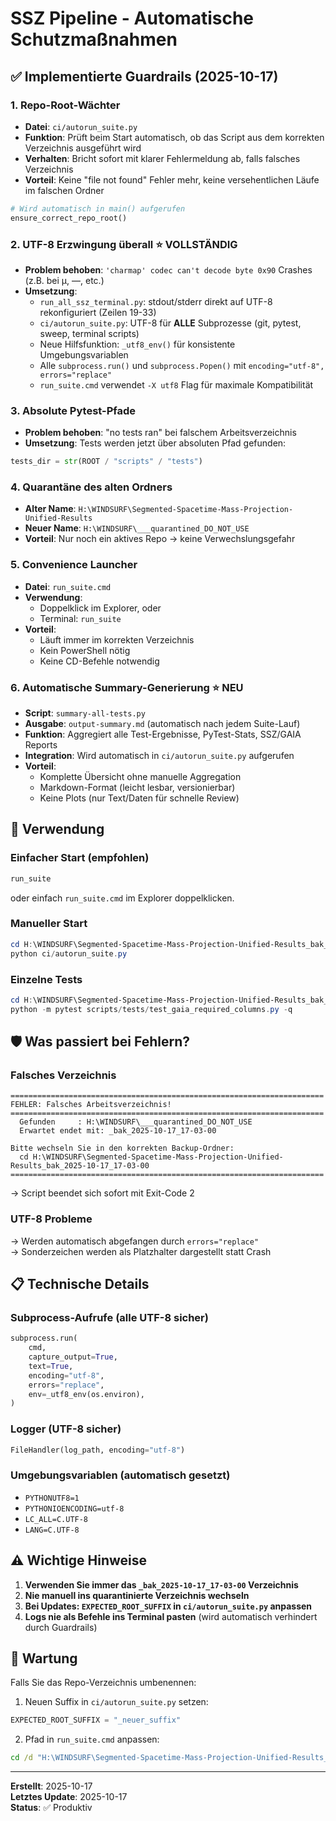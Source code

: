 # SSZ Pipeline - Automatische Schutzmaßnahmen

## ✅ Implementierte Guardrails (2025-10-17)

### 1. **Repo-Root-Wächter**
- **Datei**: `ci/autorun_suite.py`
- **Funktion**: Prüft beim Start automatisch, ob das Script aus dem korrekten Verzeichnis ausgeführt wird
- **Verhalten**: Bricht sofort mit klarer Fehlermeldung ab, falls falsches Verzeichnis
- **Vorteil**: Keine "file not found" Fehler mehr, keine versehentlichen Läufe im falschen Ordner

```python
# Wird automatisch in main() aufgerufen
ensure_correct_repo_root()
```

### 2. **UTF-8 Erzwingung überall** ⭐ VOLLSTÄNDIG
- **Problem behoben**: `'charmap' codec can't decode byte 0x90` Crashes (z.B. bei µ, —, etc.)
- **Umsetzung**:
  - `run_all_ssz_terminal.py`: stdout/stderr direkt auf UTF-8 rekonfiguriert (Zeilen 19-33)
  - `ci/autorun_suite.py`: UTF-8 für **ALLE** Subprozesse (git, pytest, sweep, terminal scripts)
  - Neue Hilfsfunktion: `_utf8_env()` für konsistente Umgebungsvariablen
  - Alle `subprocess.run()` und `subprocess.Popen()` mit `encoding="utf-8", errors="replace"`
  - `run_suite.cmd` verwendet `-X utf8` Flag für maximale Kompatibilität

### 3. **Absolute Pytest-Pfade**
- **Problem behoben**: "no tests ran" bei falschem Arbeitsverzeichnis
- **Umsetzung**: Tests werden jetzt über absoluten Pfad gefunden:
```python
tests_dir = str(ROOT / "scripts" / "tests")
```

### 4. **Quarantäne des alten Ordners**
- **Alter Name**: `H:\WINDSURF\Segmented-Spacetime-Mass-Projection-Unified-Results`
- **Neuer Name**: `H:\WINDSURF\___quarantined_DO_NOT_USE`
- **Vorteil**: Nur noch ein aktives Repo → keine Verwechslungsgefahr

### 5. **Convenience Launcher**
- **Datei**: `run_suite.cmd`
- **Verwendung**: 
  - Doppelklick im Explorer, oder
  - Terminal: `run_suite`
- **Vorteil**: 
  - Läuft immer im korrekten Verzeichnis
  - Kein PowerShell nötig
  - Keine CD-Befehle notwendig

### 6. **Automatische Summary-Generierung** ⭐ NEU
- **Script**: `summary-all-tests.py`
- **Ausgabe**: `output-summary.md` (automatisch nach jedem Suite-Lauf)
- **Funktion**: Aggregiert alle Test-Ergebnisse, PyTest-Stats, SSZ/GAIA Reports
- **Integration**: Wird automatisch in `ci/autorun_suite.py` aufgerufen
- **Vorteil**: 
  - Komplette Übersicht ohne manuelle Aggregation
  - Markdown-Format (leicht lesbar, versionierbar)
  - Keine Plots (nur Text/Daten für schnelle Review)

## 🚀 Verwendung

### Einfacher Start (empfohlen)
```cmd
run_suite
```
oder einfach `run_suite.cmd` im Explorer doppelklicken.

### Manueller Start
```powershell
cd H:\WINDSURF\Segmented-Spacetime-Mass-Projection-Unified-Results_bak_2025-10-17_17-03-00
python ci/autorun_suite.py
```

### Einzelne Tests
```powershell
cd H:\WINDSURF\Segmented-Spacetime-Mass-Projection-Unified-Results_bak_2025-10-17_17-03-00
python -m pytest scripts/tests/test_gaia_required_columns.py -q
```

## 🛡️ Was passiert bei Fehlern?

### Falsches Verzeichnis
```
======================================================================
FEHLER: Falsches Arbeitsverzeichnis!
======================================================================
  Gefunden     : H:\WINDSURF\___quarantined_DO_NOT_USE
  Erwartet endet mit: _bak_2025-10-17_17-03-00

Bitte wechseln Sie in den korrekten Backup-Ordner:
  cd H:\WINDSURF\Segmented-Spacetime-Mass-Projection-Unified-Results_bak_2025-10-17_17-03-00
======================================================================
```
→ Script beendet sich sofort mit Exit-Code 2

### UTF-8 Probleme
→ Werden automatisch abgefangen durch `errors="replace"`  
→ Sonderzeichen werden als Platzhalter dargestellt statt Crash

## 📋 Technische Details

### Subprocess-Aufrufe (alle UTF-8 sicher)
```python
subprocess.run(
    cmd,
    capture_output=True,
    text=True,
    encoding="utf-8",
    errors="replace",
    env=_utf8_env(os.environ),
)
```

### Logger (UTF-8 sicher)
```python
FileHandler(log_path, encoding="utf-8")
```

### Umgebungsvariablen (automatisch gesetzt)
- `PYTHONUTF8=1`
- `PYTHONIOENCODING=utf-8`
- `LC_ALL=C.UTF-8`
- `LANG=C.UTF-8`

## ⚠️ Wichtige Hinweise

1. **Verwenden Sie immer das `_bak_2025-10-17_17-03-00` Verzeichnis**
2. **Nie manuell ins quarantinierte Verzeichnis wechseln**
3. **Bei Updates: `EXPECTED_ROOT_SUFFIX` in `ci/autorun_suite.py` anpassen**
4. **Logs nie als Befehle ins Terminal pasten** (wird automatisch verhindert durch Guardrails)

## 🔧 Wartung

Falls Sie das Repo-Verzeichnis umbenennen:
1. Neuen Suffix in `ci/autorun_suite.py` setzen:
```python
EXPECTED_ROOT_SUFFIX = "_neuer_suffix"
```
2. Pfad in `run_suite.cmd` anpassen:
```cmd
cd /d "H:\WINDSURF\Segmented-Spacetime-Mass-Projection-Unified-Results_neuer_suffix"
```

---
**Erstellt**: 2025-10-17  
**Letztes Update**: 2025-10-17  
**Status**: ✅ Produktiv
